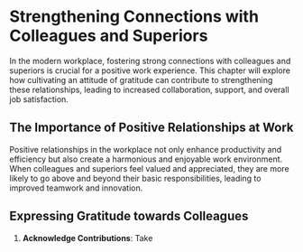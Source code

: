 Strengthening Connections with Colleagues and Superiors
==================================================================

In the modern workplace, fostering strong connections with colleagues and superiors is crucial for a positive work experience. This chapter will explore how cultivating an attitude of gratitude can contribute to strengthening these relationships, leading to increased collaboration, support, and overall job satisfaction.

The Importance of Positive Relationships at Work
------------------------------------------------

Positive relationships in the workplace not only enhance productivity and efficiency but also create a harmonious and enjoyable work environment. When colleagues and superiors feel valued and appreciated, they are more likely to go above and beyond their basic responsibilities, leading to improved teamwork and innovation.

Expressing Gratitude towards Colleagues
---------------------------------------

1. **Acknowledge Contributions**: Take

